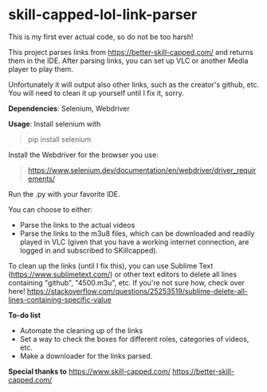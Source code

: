 # skill-capped-lol-link-parser

This is my first ever actual code, so do not be too harsh!

This project parses links from https://better-skill-capped.com/ and returns them in the IDE.
After parsing links, you can set up VLC or another Media player to play them.

Unfortunately it will output also other links, such as the creator's github, etc.
You will need to clean it up yourself until I fix it, sorry.

**Dependencies**: Selenium, Webdriver

**Usage**:
Install selenium with
> pip install selenium
 
Install the Webdriver for the browser you use:
> https://www.selenium.dev/documentation/en/webdriver/driver_requirements/

Run the .py with your favorite IDE.

You can choose to either:
- Parse the links to the actual videos
- Parse the links to the m3u8 files, which can be downloaded and readily played in VLC (given that you have a working internet connection, are logged in and subscribed to SKillcapped).

To clean up the links (until I fix this), you can use Sublime Text (https://www.sublimetext.com/) or other text editors to delete all lines containing "github", "4500.m3u", etc.
If you're not sure how, check over here! https://stackoverflow.com/questions/25253519/sublime-delete-all-lines-containing-specific-value

**To-do list**
- Automate the cleaning up of the links
- Set a way to check the boxes for different roles, categories of videos, etc.
- Make a downloader for the links parsed.

**Special thanks to**
https://www.skill-capped.com/
https://better-skill-capped.com/

